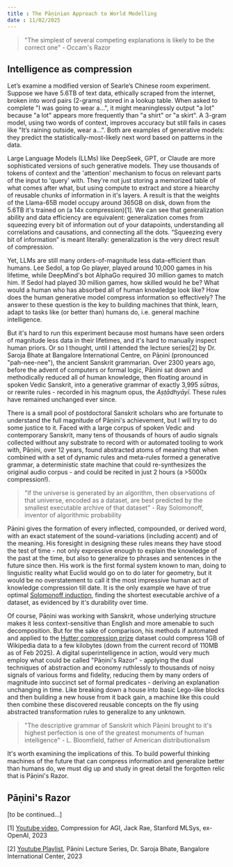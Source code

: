 ```yaml
---
title : The Pāṇinian Approach to World Modelling
date : 11/02/2025
---
```

> "The simplest of several competing explanations is likely to be the correct one" - Occam's Razor

## Intelligence as compression

Let’s examine a modified version of Searle’s Chinese room experiment. Suppose we have 5.6TB of text data, ethically scraped from the internet, broken into word pairs (2-grams) stored in a lookup table. When asked to complete "I was going to wear a...", it might meaninglessly output "a lot" because "a lot" appears more frequently than "a shirt" or "a skirt". A 3-gram model, using two words of context, improves accuracy but still fails in cases like "It’s raining outside, wear a...". Both are examples of generative models: they predict the statistically-most-likely next word based on patterns in the data.

Large Language Models (LLMs) like DeepSeek, GPT, or Claude are more sophisticated versions of such generative models. They use thousands of tokens of context and the 'attention' mechanism to focus on relevant parts of the input to 'query' with.  They're not just storing a memorized table of what comes after what, but using compute to extract and store a hiearchy of reusable chunks of information in it's layers. A result is that the weights of the Llama-65B model occupy around 365GB on disk, down from the 5.6TB it's trained on (a 14x compression)[1]. We can see that generalization ability and data efficiency are equivalent: generalization comes from squeezing every bit of information out of your datapoints, understanding all correlations and causations, and connecting all the dots. “Squeezing every bit of information” is meant literally: generalization is the very direct result of compression. 

Yet, LLMs are still many orders-of-magnitude less data-efficient than humans. Lee Sedol, a top Go player, played around 10,000 games in his lifetime, while DeepMind's bot AlphaGo required 30 million games to match him. If Sedol had played 30 million games, how skilled would he be? What would a human who has absorbed all of human knowledge look like? How does the human generative model compress information so effectively? The answer to these question is the key to building machines that think, learn, adapt to tasks like (or better than) humans do, i.e. general machine intelligence.

But it's hard to run this experiment because most humans have seen orders of magnitude less data in their lifetimes, and it's hard to manually inspect human priors. Or so I thought, until I attended the lecture series[2] by Dr. Saroja Bhate at Bangalore International Centre, on Pāṇini (pronounced "pah-nee-nee"), the ancient Sanskrit grammarian. Over 2300 years ago, before the advent of computers or formal logic, Pāṇini sat down and methodically reduced all of human knowledge, then floating around in spoken Vedic Sanskrit, into a generative grammar of exactly 3,995 *sūtras*, or rewrite rules - recorded in his magnum opus, the *Aṣṭādhyāyī*. These rules have remained unchanged ever since.

There is a small pool of postdoctoral Sanskrit scholars who are fortunate to understand the full magnitude of Pāṇini's achievement, but I will try to do some justice to it. Faced with a large corpus of spoken Vedic and contemporary Sanskrit, many tens of thousands of hours of audio signals collected without any substrate to record with or automated tooling to work with, Pāṇini, over 12 years, found abstracted atoms of meaning that when combined with a set of dynamic rules and meta-rules formed a generative grammar, a deterministic state machine that could re-synthesizes the original audio corpus - and could be recited in just 2 hours (a >5000x compression!).  

> "If the universe is generated by an algorithm, then observations of that universe, encoded as a dataset, are best predicted by the smallest executable archive of that dataset" - Ray Solomonoff, inventor of algorithmic probability

Pāṇini gives the formation of every inflected, compounded, or derived word, with an exact statement of the sound-variations (including accent) and of the meaning. His foresight in designing these rules means they have stood the test of time - not only expressive enough to explain the knowledge of the past at the time, but also to generalize to phrases and sentences in the future since then. His work is the first formal system known to man, doing to linguistic reality what Euclid would go on to do later for geometry, but it would be no overstatement to call it the most impressive human act of knowledge compression till date. It is the only example we have of true optimal [Solomonoff induction](https://en.m.wikipedia.org/wiki/Solomonoff%27s_theory_of_inductive_inference), finding the shortest executable archive of a dataset, as evidenced by it's durability over time.

Of course, Pāṇini was working with Sanskrit, whose underlying structure makes it less context-sensitive than English and more amenable to such decomposition. But for the sake of comparison, his methods if automated and applied to the [Hutter compression prize](http://prize.hutter1.net/) dataset could compress 1GB of Wikipedia data to a few kilobytes (down from the current record of 110MB as of Feb 2025). A digital superintelligence in action, would very much employ what could be called "Pāṇini's Razor" - applying the dual techniques of abstraction and economy ruthlessly to thousands of noisy signals of various forms and fidelity, reducing them by many orders of magnitude into succinct set of formal predicates - deriving an explanation unchanging in time. Like breaking down a house into basic Lego-like blocks and then building a new house from it back gain, a machine like this could then combine these discovered reusable concepts on the fly using abstracted transformation rules to generalize to any unknown. 

> "The descriptive grammar of Sanskrit which Pāṇini brought to it's highest perfection is one of the greatest monuments of human intelligence" - L. Bloomfield, father of American distributionalism

It's worth examining the implications of this. To build powerful thinking machines of the future that can compress information and generalize better than humans do, we must dig up and study in great detail the forgotten relic that is Pāṇini's Razor. 

## Pāṇini's Razor

[to be continued...]

[1] [Youtube video](https://www.youtube.com/watch?v=dO4TPJkeaaU), Compression for AGI, Jack Rae, Stanford MLSys, ex-OpenAI, 2023

[2] [Youtube Playlist](https://www.youtube.com/playlist?list=PLsAPTmdVuspykLNnjs1_zQKRMqRRfDr2R), Pāṇini Lecture Series, Dr. Saroja Bhate, Bangalore International Center, 2023

